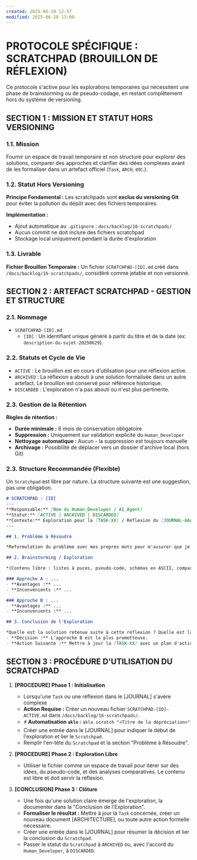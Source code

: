 ```yaml
---
created: 2025-06-28 12:57
modified: 2025-06-28 13:00
---
```

# PROTOCOLE SPÉCIFIQUE : SCRATCHPAD (BROUILLON DE RÉFLEXION)

Ce protocole s'active pour les explorations temporaires qui nécessitent une phase de brainstorming ou de pseudo-codage, en restant complètement hors du système de versioning.

## SECTION 1 : MISSION ET STATUT HORS VERSIONING

### 1.1. Mission

Fournir un espace de travail temporaire et non structuré pour explorer des solutions, comparer des approches et clarifier des idées complexes avant de les formaliser dans un artefact officiel (`Task`, `ARCH`, etc.).

### 1.2. Statut Hors Versioning

**Principe Fondamental :** Les scratchpads sont **exclus du versioning Git** pour éviter la pollution du dépôt avec des fichiers temporaires.

**Implémentation :**
- Ajout automatique au `.gitignore` : `docs/backlog/16-scratchpads/`
- Aucun commit ne doit inclure des fichiers scratchpad
- Stockage local uniquement pendant la durée d'exploration

### 1.3. Livrable

**Fichier Brouillon Temporaire :** Un fichier `SCRATCHPAD-[ID].md` créé dans `/docs/backlog/16-scratchpads/`, considéré comme jetable et non versionné.

## SECTION 2 : ARTEFACT SCRATCHPAD - GESTION ET STRUCTURE

### 2.1. Nommage

-   `SCRATCHPAD-[ID].md`
    -   `[ID]` : Un identifiant unique généré à partir du titre et de la date (ex: `description-du-sujet-20250629`).

### 2.2. Statuts et Cycle de Vie

-   `ACTIVE` : Le brouillon est en cours d'utilisation pour une réflexion active.
-   `ARCHIVED` : La réflexion a abouti à une solution formalisée dans un autre artefact. Le brouillon est conservé pour référence historique.
-   `DISCARDED` : L'exploration n'a pas abouti ou n'est plus pertinente.

### 2.3. Gestion de la Rétention

**Règles de rétention :**
- **Durée minimale :** 6 mois de conservation obligatoire
- **Suppression :** Uniquement sur validation explicite du `Human_Developer`
- **Nettoyage automatique :** Aucun - la suppression est toujours manuelle
- **Archivage :** Possibilité de déplacer vers un dossier d'archive local (hors Git)

### 2.3. Structure Recommandée (Flexible)

Un `Scratchpad` est libre par nature. La structure suivante est une suggestion, pas une obligation.

```markdown
# SCRATCHPAD : [ID]
---
**Responsable:** [Nom du Human_Developer / AI_Agent]
**Statut:** [ACTIVE | ARCHIVED | DISCARDED]
**Contexte:** Exploration pour la [TASK-XX] / Réflexion du [JOURNAL-AAAA-MM-DD]
---

## 1. Problème à Résoudre

*Reformulation du problème avec mes propres mots pour m'assurer que je l'ai bien compris.*

## 2. Brainstorming / Exploration

*(Contenu libre : listes à puces, pseudo-code, schémas en ASCII, comparaison d'options, etc.)*

### Approche A : ...
- **Avantages :** ...
- **Inconvénients :** ...

### Approche B : ...
- **Avantages :** ...
- **Inconvénients :** ...

## 3. Conclusion de l'Exploration

*Quelle est la solution retenue suite à cette réflexion ? Quelle est la prochaine étape concrète ?*
- **Décision :** L'approche B est la plus prometteuse.
- **Action Suivante :** Mettre à jour la [TASK-XX] avec un plan d'action détaillé basé sur cette approche.
````

## SECTION 3 : PROCÉDURE D'UTILISATION DU SCRATCHPAD

1.  **[PROCEDURE] Phase 1 : Initialisation**
      - Lorsqu'une `Task` ou une réflexion dans le [JOURNAL] s'avère complexe
      - **Action Requise :** Créer un nouveau fichier `SCRATCHPAD-[ID]-ACTIVE.md` dans `/docs/backlog/16-scratchpads/`.
      - **⚡ Automatisation `aklo` :** `aklo scratch "<Titre de la dépréciation>"`
      - Créer une entrée dans le [JOURNAL] pour indiquer le début de l'exploration et lier le `Scratchpad`.
      - Remplir l'en-tête du `Scratchpad` et la section "Problème à Résoudre".

2.  **[PROCEDURE] Phase 2 : Exploration Libre**
      - Utiliser le fichier comme un espace de travail pour itérer sur des idées, du pseudo-code, et des analyses comparatives. Le contenu est libre et doit servir la réflexion.

3.  **[CONCLUSION] Phase 3 : Clôture**
      - Une fois qu'une solution claire émerge de l'exploration, la documenter dans la "Conclusion de l'Exploration".
      - **Formaliser le résultat :** Mettre à jour la `Task` concernée, créer un nouveau document [ARCHITECTURE], ou toute autre action formelle nécessaire.
      - Créer une entrée dans le [JOURNAL] pour résumer la décision et lier la conclusion du `Scratchpad`.
      - Passer le statut du `Scratchpad` à `ARCHIVED` ou, avec l'accord du `Human_Developer`, à `DISCARDED`.
